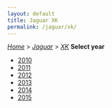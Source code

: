 ```yaml
---
layout: default
title: Jaguar XK
permalink: /jaguar/xk/
---
```

[*Home*](/) > [*Jaguar*](/jaguar/) > [*XK*](/jaguar/xk/)
**Select year**
- [2010](/jaguar/xk/2010/)
- [2011](/jaguar/xk/2011/)
- [2012](/jaguar/xk/2012/)
- [2013](/jaguar/xk/2013/)
- [2014](/jaguar/xk/2014/)
- [2015](/jaguar/xk/2015/)

